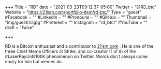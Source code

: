 +++
Title = "RD"
date = "2021-03-23T09:12:37-05:00"
Twitter = "@RD_btc"
Website = "https://21ism.com/portfolio-item/rd-btc/"
Type = "guest"
#Facebook = ""
#Linkedin = ""
#Pronouns = ""
#GitHub = ""
Thumbnail = "img/guest/rd.jpg"
#Pinterest = ""
Instagram = "rd_btc/"
#YouTube = ""
draft = "False"

+++

RD is a Bitcoin enthusiast and a contributor to [21ism.com](http://21ism.com) . He is one of the three Chief Meme Officers at Strike, and co-creator (1 of 9) of the #LaserRayUntil100K phenomenon on Twitter. Words don’t always come easily for him but memes do.

